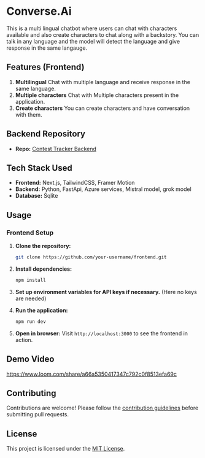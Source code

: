 # Converse.Ai

This is a multi lingual chatbot where users can chat with characters available and also create characters to chat along with a backstory.
You can talk in any language and the model will detect the language and give response in the same langauge.

## Features (Frontend)

1. **Multilingual** Chat with multiple language and receive response in the same language.
2. **Multiple characters** Chat with Multiple characters present in the application.
3. **Create characters** You can create characters and have conversation with them.

## Backend Repository
- **Repo:** [Contest Tracker Backend](https://github.com/pavanydg/contest_backend)

## Tech Stack Used
- **Frontend:** Next.js, TailwindCSS, Framer Motion
- **Backend:** Python, FastApi, Azure services, Mistral model, grok model
- **Database:** Sqlite

## Usage

### Frontend Setup
1. **Clone the repository:**
   ```sh
   git clone https://github.com/your-username/frontend.git
   ```

2. **Install dependencies:**
   ```sh
   npm install
   ```

3. **Set up environment variables for API keys if necessary.** (Here no keys are needed)

4. **Run the application:**
   ```sh
   npm run dev
   ```

5. **Open in browser:**
   Visit `http://localhost:3000` to see the frontend in action.

## Demo Video

https://www.loom.com/share/a66a5350417347c792c0f8513efa69c

## Contributing
Contributions are welcome! Please follow the [contribution guidelines](CONTRIBUTING.md) before submitting pull requests.

## License
This project is licensed under the [MIT License](LICENSE).